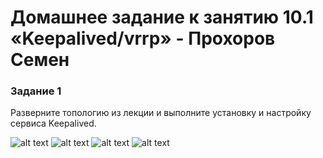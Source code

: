# Домашнее задание к занятию 10.1 «Keepalived/vrrp» - Прохоров Семен

### Задание 1

Разверните топологию из лекции и выполните установку и настройку сервиса Keepalived. 

![alt text](https://github.com/colex29/srlb-hw-9.5/blob/1209bfe835100a1ad98082c478c50ce766b20876/img/10.1/6.1.PNG)
![alt text](https://github.com/colex29/srlb-hw-9.5/blob/1209bfe835100a1ad98082c478c50ce766b20876/img/10.1/6.2.PNG)
![alt text](https://github.com/colex29/srlb-hw-9.5/blob/1209bfe835100a1ad98082c478c50ce766b20876/img/10.1/6.3.PNG)
![alt text](https://github.com/colex29/srlb-hw-9.5/blob/1209bfe835100a1ad98082c478c50ce766b20876/img/10.1/6.4.PNG)
